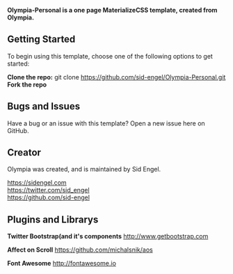 <b>Olympia-Personal is a one page MaterializeCSS template, created from Olympia.</b>


<h2>Getting Started</h2>

To begin using this template, choose one of the following options to get started:

<b>Clone the repo:</b> git clone https://github.com/sid-engel/Olympia-Personal.git<br>
<b>Fork the repo</b><br>


<h2>Bugs and Issues</h2>

Have a bug or an issue with this template? Open a new issue here on GitHub.


<h2>Creator</h2>

Olympia was created, and is maintained by Sid Engel.

https://sidengel.com<br>
https://twitter.com/sid_engel<br>
https://github.com/sid-engel<br>

<h2>Plugins and Librarys</h2>

<b>Twitter Bootstrap(and it's components</b>
http://www.getbootstrap.com<br>

<b>Affect on Scroll</b>
https://github.com/michalsnik/aos<br>

<b>Font Awesome</b>
http://fontawesome.io<br>

